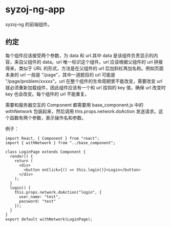 # syzoj-ng-app

syzoj-ng 的前端组件。

## 约定

每个组件应该接受两个参数，为 data 和 url.其中 data 是该组件负责显示的内容，来自父组件的 data。url 唯一标识这个组件。url 应该根据父组件的 url 拼接得来，类似于 URL 的形式，方法是在父组件的 url 后加斜杠再加名称。例如页面本身的 url 一般是 "/page"，其中一道题目的 url 可能是 "/page/problem/xxxxx"。url 在整个组件的生命周期里不能改变，需要改变 url 就必须重新加载组件，因此组件应该有一个和 url 挂钩的 key 值，确保 url 改变时 key 也会改变。每个组件的 url 不能重复。

需要和服务器交互的 Component 都需要用 base_component.js 中的 withNetwork 包装起来，然后调用 this.props.network.doAction 发送请求。这个函数有两个参数，表示操作名和参数。

例子：

```
import React, { Component } from "react";
import { withNetwork } from "../base_component";

class LoginPage extends Component {
  render() {
    return (
      <div>
        <button onClick={() => this.login()}>Login</button>
      </div>
    );
  }
  login() {
    this.props.network.doAction("login", {
      user_name: "test",
      password: "test"
    });
  }
}
export default withNetwork(LoginPage);
```
